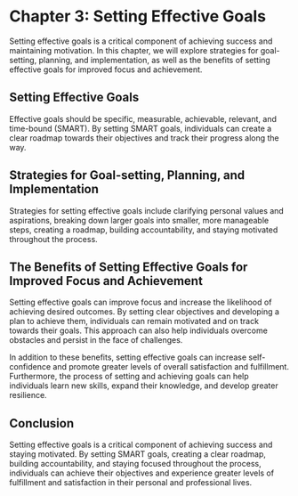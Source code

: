 Chapter 3: Setting Effective Goals
==================================

Setting effective goals is a critical component of achieving success and maintaining motivation. In this chapter, we will explore strategies for goal-setting, planning, and implementation, as well as the benefits of setting effective goals for improved focus and achievement.

Setting Effective Goals
-----------------------

Effective goals should be specific, measurable, achievable, relevant, and time-bound (SMART). By setting SMART goals, individuals can create a clear roadmap towards their objectives and track their progress along the way.

Strategies for Goal-setting, Planning, and Implementation
---------------------------------------------------------

Strategies for setting effective goals include clarifying personal values and aspirations, breaking down larger goals into smaller, more manageable steps, creating a roadmap, building accountability, and staying motivated throughout the process.

The Benefits of Setting Effective Goals for Improved Focus and Achievement
--------------------------------------------------------------------------

Setting effective goals can improve focus and increase the likelihood of achieving desired outcomes. By setting clear objectives and developing a plan to achieve them, individuals can remain motivated and on track towards their goals. This approach can also help individuals overcome obstacles and persist in the face of challenges.

In addition to these benefits, setting effective goals can increase self-confidence and promote greater levels of overall satisfaction and fulfillment. Furthermore, the process of setting and achieving goals can help individuals learn new skills, expand their knowledge, and develop greater resilience.

Conclusion
----------

Setting effective goals is a critical component of achieving success and staying motivated. By setting SMART goals, creating a clear roadmap, building accountability, and staying focused throughout the process, individuals can achieve their objectives and experience greater levels of fulfillment and satisfaction in their personal and professional lives.

